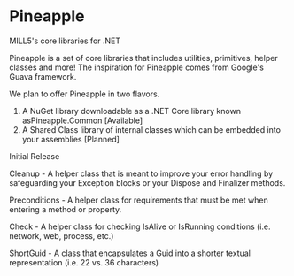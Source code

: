 # Pineapple
MILL5's core libraries for .NET

Pineapple is a set of core libraries that includes utilities, primitives, helper classes and more!  The inspiration for Pineapple comes from Google's Guava framework.

We plan to offer Pineapple in two flavors.

1) A NuGet library downloadable as a .NET Core library known asPineapple.Common [Available]
2) A Shared Class library of internal classes which can be embedded into your assemblies [Planned]

Initial Release

Cleanup       - A helper class that is meant to improve your error handling by safeguarding your Exception blocks or your Dispose and Finalizer methods.

Preconditions - A helper class for requirements that must be met when entering a method or property.

Check         - A helper class for checking IsAlive or IsRunning conditions (i.e. network, web, process, etc.)

ShortGuid     - A class that encapsulates a Guid into a shorter textual representation (i.e. 22 vs. 36 characters)
